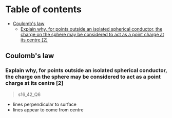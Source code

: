 # Table of contents

- [Coulomb's law](#coulombs-law)
  - [Explain why, for points outside an isolated spherical conductor, the charge on the sphere may be considered to act as a point charge at its centre \[2\]](#explain-why-for-points-outside-an-isolated-spherical-conductor-the-charge-on-the-sphere-may-be-considered-to-act-as-a-point-charge-at-its-centre-2)

Coulomb's law
-------------

### Explain why, for points outside an isolated spherical conductor, the charge on the sphere may be considered to act as a point charge at its centre \[2\]
> s16_42_Q6

- lines perpendicular to surface
- lines appear to come from centre

